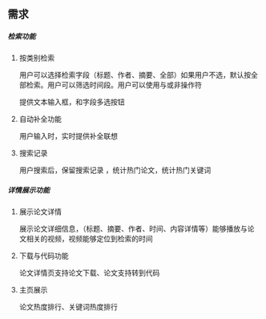 ## 需求

##### 检索功能

1. 按类别检索

   用户可以选择检索字段（标题、作者、摘要、全部）如果用户不选，默认按全部检索。用户可以筛选时间段。用户可以使用与或非操作符

   提供文本输入框，和字段多选按钮

2. 自动补全功能

   用户输入时，实时提供补全联想

3. 搜索记录

   用户搜索后，保留搜索记录 ，统计热门论文，统计热门关键词

##### 详情展示功能

1. 展示论文详情

   展示论文详细信息，（标题、摘要、作者、时间、内容详情等）能够播放与论文相关的视频，视频能够定位到检索的时间

2. 下载与代码功能

   论文详情页支持论文下载、论文支持转到代码

3. 主页展示

   论文热度排行、关键词热度排行
